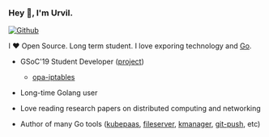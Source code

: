 ### Hey 👋, I'm Urvil.

[![Github](https://img.shields.io/github/followers/urvil38?label=Follow&style=social)](https://github.com/urvil38)

I ❤ Open Source. Long term student. I love exporing technology and [Go](https://golang.org).

* GSoC'19 Student Developer ([project](https://summerofcode.withgoogle.com/archive/2019/projects/6201904034480128/))

  - [opa-iptables](https://github.com/open-policy-agent/contrib/tree/master/opa-iptables)
* Long-time Golang user
* Love reading research papers on distributed computing and networking
* Author of many Go tools ([kubepaas](https://github.com/urvil38/kubepaas), [fileserver](https://github.com/urvil38/fileserver), [kmanager](https://github.com/urvil38/kmanager), [git-push](https://github.com/urvil38/git-push), etc)
